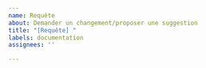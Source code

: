 ```yaml
---
name: Requête
about: Demander un changement/proposer une suggestion
title: "[Requête] "
labels: documentation
assignees: ''

---
```



